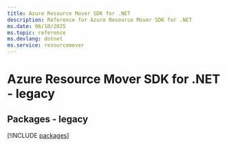 ```yaml
---
title: Azure Resource Mover SDK for .NET
description: Reference for Azure Resource Mover SDK for .NET
ms.date: 06/10/2025
ms.topic: reference
ms.devlang: dotnet
ms.service: resourcemover
---
```

# Azure Resource Mover SDK for .NET - legacy
## Packages - legacy
[!INCLUDE [packages](resource-mover-index.md)]